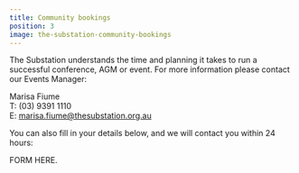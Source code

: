 ```yaml
---
title: Community bookings
position: 3
image: the-substation-community-bookings
---
```


The Substation understands the time and planning it takes to run a successful conference, AGM or event. For more information please contact our Events Manager:

Marisa Fiume<br>
T: (03) 9391 1110<br>
E: [marisa.fiume@thesubstation.org.au](marisa.fiume@thesubstation.org.au)

You can also fill in your details below, and we will contact you within 24 hours:

FORM HERE.
